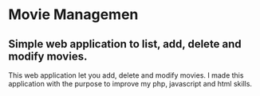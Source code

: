 # Movie Managemen


## Simple web application to list, add, delete and modify movies.
This web application let you add, delete and modify movies.
I made this application with the purpose to improve my php, javascript and html skills.
